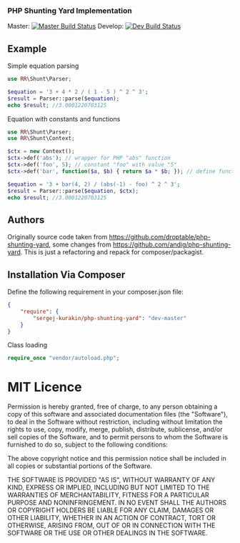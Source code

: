 ### PHP Shunting Yard Implementation

Master: [![Master Build Status](https://travis-ci.org/sergej-kurakin/php-shunting-yard.png?branch=master)](https://travis-ci.org/sergej-kurakin/php-shunting-yard)
Develop: [![Dev Build Status](https://travis-ci.org/sergej-kurakin/php-shunting-yard.png?branch=dev)](https://travis-ci.org/sergej-kurakin/php-shunting-yard)

## Example

Simple equation parsing
```php
use RR\Shunt\Parser;

$equation = '3 + 4 * 2 / ( 1 - 5 ) ^ 2 ^ 3';
$result = Parser::parse($equation);
echo $result; //3.0001220703125
```

Equation with constants and functions
```php
use RR\Shunt\Parser;
use RR\Shunt\Context;

$ctx = new Context();
$ctx->def('abs'); // wrapper for PHP "abs" function
$ctx->def('foo', 5); // constant "foo" with value "5"
$ctx->def('bar', function($a, $b) { return $a * $b; }); // define function

$equation = '3 + bar(4, 2) / (abs(-1) - foo) ^ 2 ^ 3';
$result = Parser::parse($equation, $ctx);
echo $result; //3.0001220703125
```

## Authors

Originally source code taken from https://github.com/droptable/php-shunting-yard, some changes from https://github.com/andig/php-shunting-yard. This is just a refactoring and repack for composer/packagist.

## Installation Via Composer

Define the following requirement in your composer.json file:

```json
{
    "require": {
        "sergej-kurakin/php-shunting-yard": "dev-master"
    }
}
```

Class loading

```php
require_once "vendor/autoload.php";
```


# MIT Licence

Permission is hereby granted, free of charge, to any person obtaining a copy of this software and associated documentation files (the "Software"), to deal in the Software without restriction, including without limitation the rights to use, copy, modify, merge, publish, distribute, sublicense, and/or sell copies of the Software, and to permit persons to whom the Software is furnished to do so, subject to the following conditions:

The above copyright notice and this permission notice shall be included in all copies or substantial portions of the Software.

THE SOFTWARE IS PROVIDED "AS IS", WITHOUT WARRANTY OF ANY KIND, EXPRESS OR IMPLIED, INCLUDING BUT NOT LIMITED TO THE WARRANTIES OF MERCHANTABILITY, FITNESS FOR A PARTICULAR PURPOSE AND NONINFRINGEMENT. IN NO EVENT SHALL THE AUTHORS OR COPYRIGHT HOLDERS BE LIABLE FOR ANY CLAIM, DAMAGES OR OTHER LIABILITY, WHETHER IN AN ACTION OF CONTRACT, TORT OR OTHERWISE, ARISING FROM, OUT OF OR IN CONNECTION WITH THE SOFTWARE OR THE USE OR OTHER DEALINGS IN THE SOFTWARE.